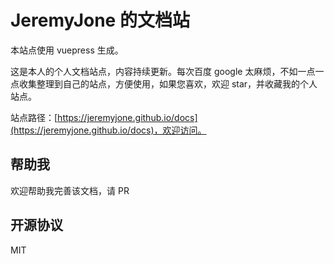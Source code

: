 # JeremyJone 的文档站

本站点使用 vuepress 生成。

这是本人的个人文档站点，内容持续更新。每次百度 google 太麻烦，不如一点一点收集整理到自己的站点，方便使用，如果您喜欢，欢迎 star，并收藏我的个人站点。

站点路径：[https://jeremyjone.github.io/docs](https://jeremyjone.github.io/docs)，欢迎访问。

## 帮助我

欢迎帮助我完善该文档，请 PR

## 开源协议

MIT

